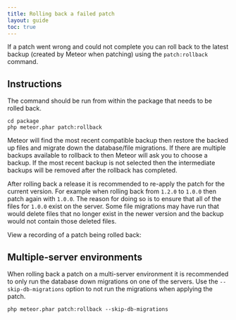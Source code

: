```yaml
---
title: Rolling back a failed patch
layout: guide
toc: true
---
```

If a patch went wrong and could not complete you can roll back to the latest backup (created by Meteor when patching) using the `patch:rollback` command.

## Instructions

The command should be run from within the package that needs to be rolled back.

```
cd package
php meteor.phar patch:rollback
```

Meteor will find the most recent compatible backup then restore the backed up files and migrate down the database/file migrations. If there are multiple backups available
to rollback to then Meteor will ask you to choose a backup. If the most recent backup is not selected then the intermediate backups will be removed after the rollback has completed.

After rolling back a release it is recommended to re-apply the patch for the current version. For example when rolling back from `1.2.0` to `1.0.0` then patch again with `1.0.0`.
The reason for doing so is to ensure that all of the files for `1.0.0` exist on the server. Some file migrations may have run that would delete files that no longer
exist in the newer version and the backup would not contain those deleted files.

View a recording of a patch being rolled back:
<script type="text/javascript" src="https://asciinema.org/a/403zitlz5dly1gc8ksgr7cu4c.js" id="asciicast-403zitlz5dly1gc8ksgr7cu4c" async></script>

## Multiple-server environments

When rolling back a patch on a multi-server environment it is recommended to only run the database down migrations on one of the servers.
Use the `--skip-db-migrations` option to not run the migrations when applying the patch.

    php meteor.phar patch:rollback --skip-db-migrations
